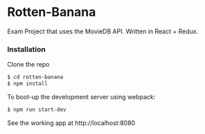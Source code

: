 # Rotten-Banana

Exam Project that uses the MovieDB API.
Written in React + Redux.

### Installation

Clone the repo

```sh
$ cd rotten-banana
$ npm install
```

To boot-up the development server using webpack:

```sh
$ npm run start-dev
```

See the working app at http://localhost:8080
